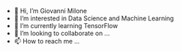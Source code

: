 - 👋 Hi, I’m Giovanni Milone
- 👀 I’m interested in Data Science and Machine Learning
- 🌱 I’m currently learning TensorFlow
- 💞️ I’m looking to collaborate on ...
- 📫 How to reach me ...

<!---
Archstetics/Archstetics is a ✨ special ✨ repository because its `README.md` (this file) appears on your GitHub profile.
You can click the Preview link to take a look at your changes.
--->
